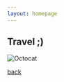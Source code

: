 ```yaml
---
layout: homepage
---
```


## Travel ;)

![Octocat](https://github.com/shuang-jie/shuang-jie.github.io/blob/main/assets/img/Shuangjie%20Zhang.jpg)

[back](./)
